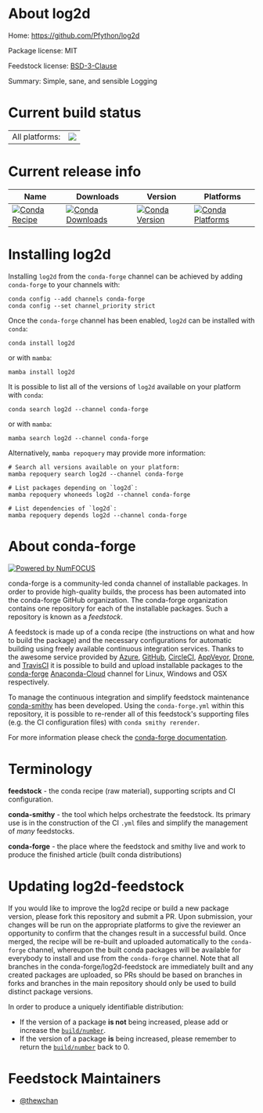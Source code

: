About log2d
===========

Home: https://github.com/Pfython/log2d

Package license: MIT

Feedstock license: [BSD-3-Clause](https://github.com/conda-forge/log2d-feedstock/blob/main/LICENSE.txt)

Summary: Simple, sane, and sensible Logging

Current build status
====================


<table><tr><td>All platforms:</td>
    <td>
      <a href="https://dev.azure.com/conda-forge/feedstock-builds/_build/latest?definitionId=17903&branchName=main">
        <img src="https://dev.azure.com/conda-forge/feedstock-builds/_apis/build/status/log2d-feedstock?branchName=main">
      </a>
    </td>
  </tr>
</table>

Current release info
====================

| Name | Downloads | Version | Platforms |
| --- | --- | --- | --- |
| [![Conda Recipe](https://img.shields.io/badge/recipe-log2d-green.svg)](https://anaconda.org/conda-forge/log2d) | [![Conda Downloads](https://img.shields.io/conda/dn/conda-forge/log2d.svg)](https://anaconda.org/conda-forge/log2d) | [![Conda Version](https://img.shields.io/conda/vn/conda-forge/log2d.svg)](https://anaconda.org/conda-forge/log2d) | [![Conda Platforms](https://img.shields.io/conda/pn/conda-forge/log2d.svg)](https://anaconda.org/conda-forge/log2d) |

Installing log2d
================

Installing `log2d` from the `conda-forge` channel can be achieved by adding `conda-forge` to your channels with:

```
conda config --add channels conda-forge
conda config --set channel_priority strict
```

Once the `conda-forge` channel has been enabled, `log2d` can be installed with `conda`:

```
conda install log2d
```

or with `mamba`:

```
mamba install log2d
```

It is possible to list all of the versions of `log2d` available on your platform with `conda`:

```
conda search log2d --channel conda-forge
```

or with `mamba`:

```
mamba search log2d --channel conda-forge
```

Alternatively, `mamba repoquery` may provide more information:

```
# Search all versions available on your platform:
mamba repoquery search log2d --channel conda-forge

# List packages depending on `log2d`:
mamba repoquery whoneeds log2d --channel conda-forge

# List dependencies of `log2d`:
mamba repoquery depends log2d --channel conda-forge
```


About conda-forge
=================

[![Powered by
NumFOCUS](https://img.shields.io/badge/powered%20by-NumFOCUS-orange.svg?style=flat&colorA=E1523D&colorB=007D8A)](https://numfocus.org)

conda-forge is a community-led conda channel of installable packages.
In order to provide high-quality builds, the process has been automated into the
conda-forge GitHub organization. The conda-forge organization contains one repository
for each of the installable packages. Such a repository is known as a *feedstock*.

A feedstock is made up of a conda recipe (the instructions on what and how to build
the package) and the necessary configurations for automatic building using freely
available continuous integration services. Thanks to the awesome service provided by
[Azure](https://azure.microsoft.com/en-us/services/devops/), [GitHub](https://github.com/),
[CircleCI](https://circleci.com/), [AppVeyor](https://www.appveyor.com/),
[Drone](https://cloud.drone.io/welcome), and [TravisCI](https://travis-ci.com/)
it is possible to build and upload installable packages to the
[conda-forge](https://anaconda.org/conda-forge) [Anaconda-Cloud](https://anaconda.org/)
channel for Linux, Windows and OSX respectively.

To manage the continuous integration and simplify feedstock maintenance
[conda-smithy](https://github.com/conda-forge/conda-smithy) has been developed.
Using the ``conda-forge.yml`` within this repository, it is possible to re-render all of
this feedstock's supporting files (e.g. the CI configuration files) with ``conda smithy rerender``.

For more information please check the [conda-forge documentation](https://conda-forge.org/docs/).

Terminology
===========

**feedstock** - the conda recipe (raw material), supporting scripts and CI configuration.

**conda-smithy** - the tool which helps orchestrate the feedstock.
                   Its primary use is in the construction of the CI ``.yml`` files
                   and simplify the management of *many* feedstocks.

**conda-forge** - the place where the feedstock and smithy live and work to
                  produce the finished article (built conda distributions)


Updating log2d-feedstock
========================

If you would like to improve the log2d recipe or build a new
package version, please fork this repository and submit a PR. Upon submission,
your changes will be run on the appropriate platforms to give the reviewer an
opportunity to confirm that the changes result in a successful build. Once
merged, the recipe will be re-built and uploaded automatically to the
`conda-forge` channel, whereupon the built conda packages will be available for
everybody to install and use from the `conda-forge` channel.
Note that all branches in the conda-forge/log2d-feedstock are
immediately built and any created packages are uploaded, so PRs should be based
on branches in forks and branches in the main repository should only be used to
build distinct package versions.

In order to produce a uniquely identifiable distribution:
 * If the version of a package **is not** being increased, please add or increase
   the [``build/number``](https://docs.conda.io/projects/conda-build/en/latest/resources/define-metadata.html#build-number-and-string).
 * If the version of a package **is** being increased, please remember to return
   the [``build/number``](https://docs.conda.io/projects/conda-build/en/latest/resources/define-metadata.html#build-number-and-string)
   back to 0.

Feedstock Maintainers
=====================

* [@thewchan](https://github.com/thewchan/)

